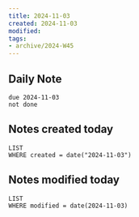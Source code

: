 ```yaml
---
title: 2024-11-03
created: 2024-11-03
modified: 
tags: 
- archive/2024-W45
---
```

## Daily Note
```tasks
due 2024-11-03
not done
```
## Notes created today
```dataview
LIST
WHERE created = date("2024-11-03")
```
## Notes modified today
```dataview
LIST
WHERE modified = date(2024-11-03)
```
